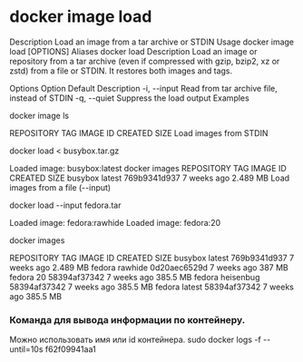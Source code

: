 # docker image load
Description	Load an image from a tar archive or STDIN
Usage	docker image load [OPTIONS]
Aliases
docker load
Description
Load an image or repository from a tar archive (even if compressed with gzip, bzip2, xz or zstd) from a file or STDIN. It restores both images and tags.

Options
Option	Default	Description
-i, --input		Read from tar archive file, instead of STDIN
-q, --quiet		Suppress the load output
Examples

 docker image ls

REPOSITORY          TAG                 IMAGE ID            CREATED             SIZE
Load images from STDIN

 docker load < busybox.tar.gz

Loaded image: busybox:latest
 docker images
REPOSITORY          TAG                 IMAGE ID            CREATED             SIZE
busybox             latest              769b9341d937        7 weeks ago         2.489 MB
Load images from a file (--input)

 docker load --input fedora.tar

Loaded image: fedora:rawhide
Loaded image: fedora:20

 docker images

REPOSITORY          TAG                 IMAGE ID            CREATED             SIZE
busybox             latest              769b9341d937        7 weeks ago         2.489 MB
fedora              rawhide             0d20aec6529d        7 weeks ago         387 MB
fedora              20                  58394af37342        7 weeks ago         385.5 MB
fedora              heisenbug           58394af37342        7 weeks ago         385.5 MB
fedora              latest              58394af37342        7 weeks ago         385.5 MB



### Команда для вывода информации по контейнеру.
Можно использовать имя или id контейнера. 
 sudo docker logs -f --until=10s f62f09941aa1